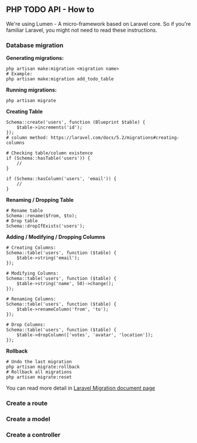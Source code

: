 ## PHP TODO API - How to
We're using Lumen - A micro-framework based on Laravel core. So if you're familiar Laravel, you might not need to read these instructions.

### Database migration

__Generating migrations:__
```
php artisan make:migration <migration name>
# Example:
php artisan make:migration add_todo_table
```

__Running migrations:__
```
php artisan migrate
```

__Creating Table__
```
Schema::create('users', function (Blueprint $table) {
    $table->increments('id');
});
# column method: https://laravel.com/docs/5.2/migrations#creating-columns

# Checking table/column existence
if (Schema::hasTable('users')) {
    //
}

if (Schema::hasColumn('users', 'email')) {
    //
}
```

__Renaming / Dropping Table__
```
# Rename table
Schema::rename($from, $to);
# Drop table
Schema::dropIfExists('users');
```

__Adding / Modifying / Dropping Columns__
```
# Creating Columns:
Schema::table('users', function ($table) {
    $table->string('email');
});

# Modifying Columns:
Schema::table('users', function ($table) {
    $table->string('name', 50)->change();
});

# Renaming Columns:
Schema::table('users', function ($table) {
    $table->renameColumn('from', 'to');
});

# Drop Columns:
Schema::table('users', function ($table) {
    $table->dropColumn(['votes', 'avatar', 'location']);
});
```

__Rollback__
```
# Undo the last migration
php artisan migrate:rollback
# Rollback all migrations
php artisan migrate:reset
```

You can read more detail in [Laravel Migration document page](https://laravel.com/docs/5.2/migrations)

### Create a route

### Create a model

### Create a controller
